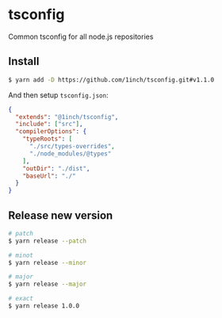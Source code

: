 # tsconfig
Common tsconfig for all node.js repositories

## Install

```bash
$ yarn add -D https://github.com/1inch/tsconfig.git#v1.1.0
```

And then setup `tsconfig.json`:
```json
{
  "extends": "@1inch/tsconfig",
  "include": ["src"],
  "compilerOptions": {
    "typeRoots": [
      "./src/types-overrides",
      "./node_modules/@types"
    ],
    "outDir": "./dist",
    "baseUrl": "./"
  }
}
```

## Release new version

```bash
# patch
$ yarn release --patch

# minot
$ yarn release --minor

# major
$ yarn release --major

# exact
$ yarn release 1.0.0
```
